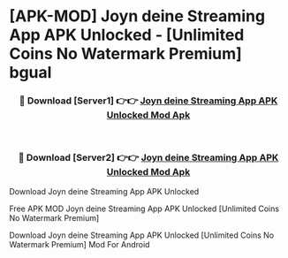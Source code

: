 # [APK-MOD] Joyn deine Streaming App APK Unlocked - [Unlimited Coins No Watermark Premium] bgual



<div align="center">
<h3>🔴 Download [Server1] 👉👉 <a href="https://momento.my/?title=Joyn_deine_Streaming_App_APK_Unlocked">Joyn deine Streaming App APK Unlocked Mod Apk</a></h3><br>

<h3>🔴 Download [Server2] 👉👉 <a href="https://momento.my/?title=Joyn_deine_Streaming_App_APK_Unlocked">Joyn deine Streaming App APK Unlocked Mod Apk</a></h3>
</div>



Download Joyn deine Streaming App APK Unlocked 

Free APK MOD Joyn deine Streaming App APK Unlocked [Unlimited Coins No Watermark Premium]

Download Joyn deine Streaming App APK Unlocked [Unlimited Coins No Watermark Premium] Mod For Android
